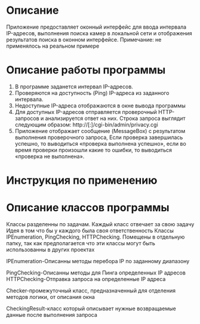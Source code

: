 ﻿# Описание
Приложение предоставляет оконный интерфейс для ввода интервала IP-адресов, 
выполнения поиска камер в локальной сети и отображения результатов поиска в оконном интерфейсе.
Примечание: не применялось на реальном примере

# Описание работы программы
1.	В программе заданется интервал IP-адресов.
2.	Проверяются на доступность (Ping) IP-адреса из заданного интервала.
3.  Недоступные IP-адреса отображаются в окне вывода программы
4.	Для доступных IP-адресов отправляется проверочный HTTP-запросов и анализируется ответ на них. 
Строка запроса выглядит следующим образом: 
http://<ip>[:<port>]/cgi-bin/admin/privacy.cgi
5.	Приложение отображает сообщение (MessageBox) с результатом выполнения проверочного запроса, 
Если проверка завершилась успешно, то выводиться «проверка выполнена успешно»,
если во время проверки произошли какие то ошибки, то выводиться «проверка не выполнена».

# Инструкция по применению


# Описание классов программы
Классы разделенны по задачам. Каждый класс отвечает за свою задачу
Идея в том что бы у каждого была своя ответственность
Классы IPEnumeration, PingChecking, HTTPChecking. Помещены в отдельную папку, так как предполагается что эти классы могут быть использованны в других проектах 
 
IPEnumeration-Описанны методы перебора IP по заданному диапазону<p>
PingChecking-Описанны методы для Пинга определенных IP адресов
HTTPChecking-Отправка запроса на определенные IP адреса

Checker-промежуточный класс, предназначенный для отделения методов логики, от описания окна

CheckingResult-класс который описывает нужные возвращаемые данные после выполнения запроса

